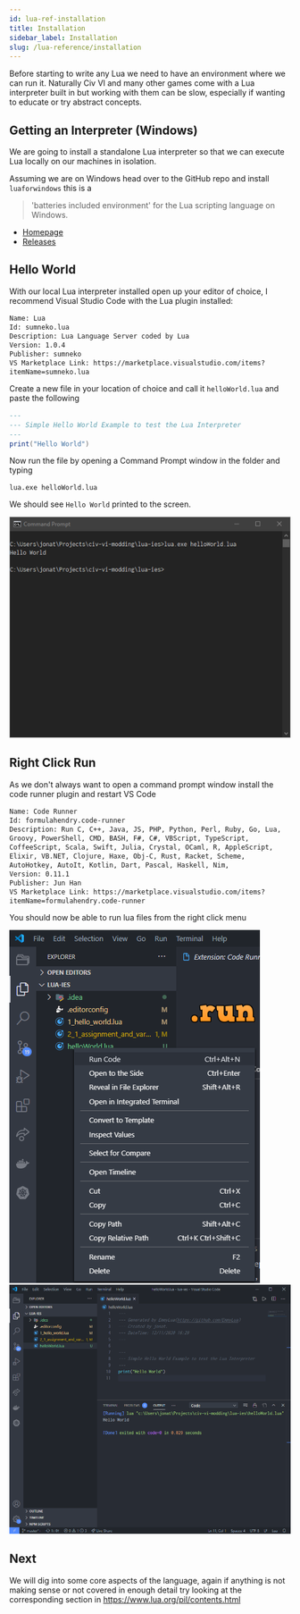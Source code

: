 ```yaml
---
id: lua-ref-installation
title: Installation
sidebar_label: Installation
slug: /lua-reference/installation
---
```


Before starting to write any Lua we need to have an environment where we can run it. Naturally
 Civ VI and many other games come with a Lua interpreter built in but working with them can be
  slow, especially if wanting to educate or try abstract concepts.

## Getting an Interpreter (Windows)

We are going to install a standalone Lua interpreter so that we can execute Lua locally on our
 machines in isolation.

Assuming we are on Windows head over to the GitHub repo and install `luaforwindows` this is a
> 'batteries included environment' for the Lua scripting language on Windows.

- [Homepage](https://github.com/rjpcomputing/luaforwindows)
- [Releases](https://github.com/rjpcomputing/luaforwindows/releases)

## Hello World

With our local Lua interpreter installed open up your editor of choice, I recommend Visual Studio
 Code with the Lua plugin installed:

```
Name: Lua
Id: sumneko.lua
Description: Lua Language Server coded by Lua
Version: 1.0.4
Publisher: sumneko
VS Marketplace Link: https://marketplace.visualstudio.com/items?itemName=sumneko.lua
```

Create a new file in your location of choice and call it `helloWorld.lua` and paste the following
```lua
---
--- Simple Hello World Example to test the Lua Interpreter
---
print("Hello World")
```

Now run the file by opening a Command Prompt window in the folder and typing
```shell script
lua.exe helloWorld.lua
```

We should see `Hello World` printed to the screen.

![hello-world](../static/img/lua-reference/installation/hello-world.png)

## Right Click Run

As we don't always want to open a command prompt window install the code runner plugin
 and restart VS Code
```
Name: Code Runner
Id: formulahendry.code-runner
Description: Run C, C++, Java, JS, PHP, Python, Perl, Ruby, Go, Lua, Groovy, PowerShell, CMD, BASH, F#, C#, VBScript, TypeScript, CoffeeScript, Scala, Swift, Julia, Crystal, OCaml, R, AppleScript, Elixir, VB.NET, Clojure, Haxe, Obj-C, Rust, Racket, Scheme, AutoHotkey, AutoIt, Kotlin, Dart, Pascal, Haskell, Nim,
Version: 0.11.1
Publisher: Jun Han
VS Marketplace Link: https://marketplace.visualstudio.com/items?itemName=formulahendry.code-runner
```

You should now be able to run lua files from the right click menu

![hello-world](../static/img/lua-reference/installation/right-click-run.png)
![hello-world](../static/img/lua-reference/installation/right-click-run-result.png)

## Next
We will dig into some core aspects of the language, again if anything is not making sense or not
 covered in enough detail try looking at the corresponding section in https://www.lua.org/pil/contents.html
